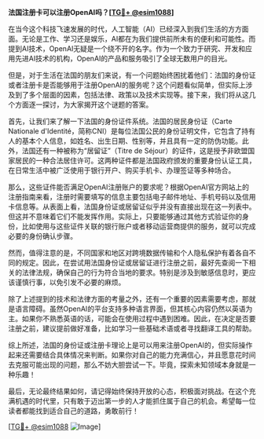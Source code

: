 **法国注册卡可以注册OpenAI吗？[[TG💪+ @esim1088](https://t.me/s/esim1088)]**

在当今这个科技飞速发展的时代，人工智能（AI）已经深入到我们生活的方方面面。无论是工作、学习还是娱乐，AI都在为我们提供前所未有的便利和可能性。而提到AI技术，OpenAI无疑是一个绕不开的名字。作为一个致力于研究、开发和应用先进AI技术的机构，OpenAI的产品和服务吸引了全球无数用户的目光。

但是，对于生活在法国的朋友们来说，有一个问题始终困扰着他们：法国的身份证或者注册卡是否能够用于注册OpenAI的服务呢？这个问题看似简单，但实际上涉及到了多个层面的因素，包括法律、政策以及技术实现等。接下来，我们将从这几个方面逐一探讨，为大家揭开这个谜题的答案。

首先，让我们来了解一下法国的身份证件系统。法国的居民身份证（Carte Nationale d'Identité，简称CNI）是每位法国公民的身份证明文件，它包含了持有人的基本个人信息，如姓名、出生日期、性别等，并且具有一定的防伪功能。此外，法国还有一种被称为“居留证”（Titre de Séjour）的证件，这是授予非欧盟国家居民的一种合法居住许可。这两种证件都是法国政府颁发的重要身份认证工具，在日常生活中被广泛使用于银行开户、购买手机卡、办理签证等多种场合。

那么，这些证件能否满足OpenAI注册账户的要求呢？根据OpenAI官方网站上的注册指南来看，注册时需要填写的信息主要包括电子邮件地址、手机号码以及信用卡信息等。从表面上看，法国身份证或居留证似乎并没有直接出现在这一列表中。但这并不意味着它们不能发挥作用。实际上，只要能够通过其他方式验证你的身份，比如使用与这些证件关联的银行账户或者移动运营商提供的服务，就可以完成必要的身份确认步骤。

然而，值得注意的是，不同国家和地区对跨境数据传输和个人隐私保护有着各自不同的规定。因此，在尝试用法国身份证或居留证进行注册之前，最好先查阅一下相关的法律法规，确保自己的行为符合当地的要求。特别是涉及到敏感信息时，更应该谨慎行事，以免引发不必要的麻烦。

除了上述提到的技术和法律方面的考量之外，还有一个重要的因素需要考虑，那就是语言障碍。虽然OpenAI的平台支持多种语言界面，但其核心内容仍然以英语为主。如果你不熟悉英语的话，可能会在使用过程中遇到困难。因此，在决定是否要注册之前，建议提前做好准备，比如学习一些基础术语或者寻找翻译工具的帮助。

综上所述，法国的身份证或注册卡理论上是可以用来注册OpenAI的，但实际操作起来还需要结合具体情况来判断。如果你对自己的能力充满信心，并且愿意花时间去克服可能出现的问题，那么不妨大胆尝试一下。毕竟，探索未知领域本身就是一种乐趣！

最后，无论最终结果如何，请记得始终保持开放的心态，积极面对挑战。在这个充满机遇的时代里，只有敢于迈出第一步的人才能抓住属于自己的机会。希望每一位读者都能找到适合自己的道路，勇敢前行！

[[TG💪+ @esim1088](https://t.me/s/esim1088) ![Image](https://i.postimg.cc/4NQfJmqS/Snipaste-2025-05-13-00-14-12.png)]